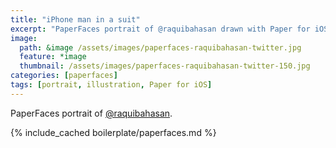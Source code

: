 ```yaml
---
title: "iPhone man in a suit"
excerpt: "PaperFaces portrait of @raquibahasan drawn with Paper for iOS on an iPad."
image: 
  path: &image /assets/images/paperfaces-raquibahasan-twitter.jpg 
  feature: *image
  thumbnail: /assets/images/paperfaces-raquibahasan-twitter-150.jpg
categories: [paperfaces]
tags: [portrait, illustration, Paper for iOS]
---
```


PaperFaces portrait of [@raquibahasan](https://twitter.com/raquibahasan).

{% include_cached boilerplate/paperfaces.md %}
